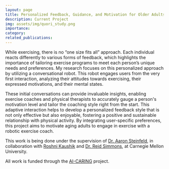 ```yaml
---
layout: page
title: Personalized Feedback, Guidance, and Motivation for Older Adults Exercising  
description: Current Project 
img: assets/img/quori_study.png
importance: 
category: 
related_publications: 
---
```


While exercising, there is no “one size fits all” approach. Each individual reacts differently to various forms of feedback, which highlights the importance of tailoring exercise programs to meet each person’s unique needs and preferences. My research focuses on this personalized approach by utilizing a conversational robot. This robot engages users from the very first interaction, analyzing their attitudes towards exercising, their expressed motivations, and their mental states.

These initial conversations can provide invaluable insights, enabling exercise coaches and physical therapists to accurately gauge a person's motivation level and tailor the coaching style right from the start. This adaptive interaction helps to develop a personalized feedback style that is not only effective but also enjoyable, fostering a positive and sustainable relationship with physical activity. By integrating user-specific preferences, this project aims to motivate aging adults to engage in exercise with a robotic exercise coach.

This work is being done under the supervision of [Dr. Aaron Steinfeld](https://www.cs.cmu.edu/~astein/), in collaboration with [Roshni Kaushik](https://roshk99.github.io/index.html) and [Dr. Reid Simmons](https://www.cs.cmu.edu/~reids/), at Carnegie Mellon University.

All work is funded through the [AI-CARING](https://ai-caring.org/) project.

